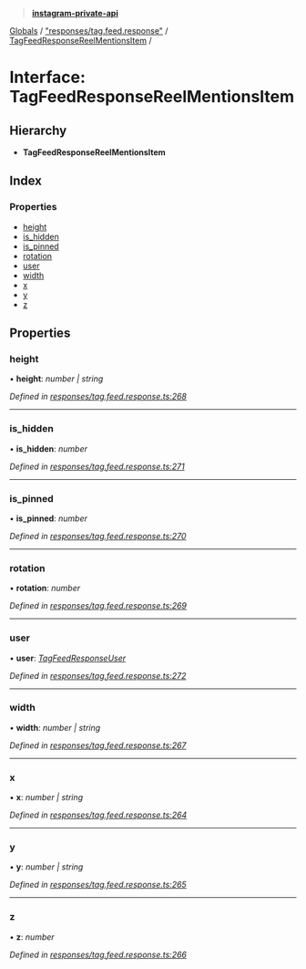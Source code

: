> **[instagram-private-api](../README.md)**

[Globals](../README.md) / ["responses/tag.feed.response"](../modules/_responses_tag_feed_response_.md) / [TagFeedResponseReelMentionsItem](_responses_tag_feed_response_.tagfeedresponsereelmentionsitem.md) /

# Interface: TagFeedResponseReelMentionsItem

## Hierarchy

* **TagFeedResponseReelMentionsItem**

## Index

### Properties

* [height](_responses_tag_feed_response_.tagfeedresponsereelmentionsitem.md#height)
* [is_hidden](_responses_tag_feed_response_.tagfeedresponsereelmentionsitem.md#is_hidden)
* [is_pinned](_responses_tag_feed_response_.tagfeedresponsereelmentionsitem.md#is_pinned)
* [rotation](_responses_tag_feed_response_.tagfeedresponsereelmentionsitem.md#rotation)
* [user](_responses_tag_feed_response_.tagfeedresponsereelmentionsitem.md#user)
* [width](_responses_tag_feed_response_.tagfeedresponsereelmentionsitem.md#width)
* [x](_responses_tag_feed_response_.tagfeedresponsereelmentionsitem.md#x)
* [y](_responses_tag_feed_response_.tagfeedresponsereelmentionsitem.md#y)
* [z](_responses_tag_feed_response_.tagfeedresponsereelmentionsitem.md#z)

## Properties

###  height

• **height**: *number | string*

*Defined in [responses/tag.feed.response.ts:268](https://github.com/dilame/instagram-private-api/blob/173bc62/src/responses/tag.feed.response.ts#L268)*

___

###  is_hidden

• **is_hidden**: *number*

*Defined in [responses/tag.feed.response.ts:271](https://github.com/dilame/instagram-private-api/blob/173bc62/src/responses/tag.feed.response.ts#L271)*

___

###  is_pinned

• **is_pinned**: *number*

*Defined in [responses/tag.feed.response.ts:270](https://github.com/dilame/instagram-private-api/blob/173bc62/src/responses/tag.feed.response.ts#L270)*

___

###  rotation

• **rotation**: *number*

*Defined in [responses/tag.feed.response.ts:269](https://github.com/dilame/instagram-private-api/blob/173bc62/src/responses/tag.feed.response.ts#L269)*

___

###  user

• **user**: *[TagFeedResponseUser](_responses_tag_feed_response_.tagfeedresponseuser.md)*

*Defined in [responses/tag.feed.response.ts:272](https://github.com/dilame/instagram-private-api/blob/173bc62/src/responses/tag.feed.response.ts#L272)*

___

###  width

• **width**: *number | string*

*Defined in [responses/tag.feed.response.ts:267](https://github.com/dilame/instagram-private-api/blob/173bc62/src/responses/tag.feed.response.ts#L267)*

___

###  x

• **x**: *number | string*

*Defined in [responses/tag.feed.response.ts:264](https://github.com/dilame/instagram-private-api/blob/173bc62/src/responses/tag.feed.response.ts#L264)*

___

###  y

• **y**: *number | string*

*Defined in [responses/tag.feed.response.ts:265](https://github.com/dilame/instagram-private-api/blob/173bc62/src/responses/tag.feed.response.ts#L265)*

___

###  z

• **z**: *number*

*Defined in [responses/tag.feed.response.ts:266](https://github.com/dilame/instagram-private-api/blob/173bc62/src/responses/tag.feed.response.ts#L266)*
